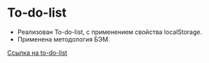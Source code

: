 # To-do-list
* Реализован To-do-list, с применением свойства localStorage.
* Применена методология БЭМ.

[Ссылка на to-do-list](https://kuban23.github.io/To-do-list/)